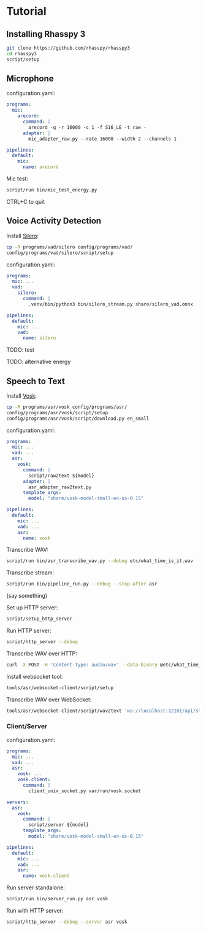# Tutorial


## Installing Rhasspy 3

```sh
git clone https://github.com/rhasspy/rhasspy3
cd rhasspy3
script/setup
```


## Microphone

configuration.yaml:

```yaml
programs:
  mic:
    arecord:
      command: |
        arecord -q -r 16000 -c 1 -f S16_LE -t raw -
      adapter: |
        mic_adapter_raw.py --rate 16000 --width 2 --channels 1

pipelines:
  default:
    mic:
      name: arecord
```

Mic test:

```sh
script/run bin/mic_test_energy.py
```

CTRL+C to quit


## Voice Activity Detection

Install [Silero](https://github.com/snakers4/silero-vad/):

```sh
cp -R programs/vad/silero config/programs/vad/
config/programs/vad/silero/script/setup
```

configuration.yaml:

```yaml
programs:
  mic: ...
  vad:
    silero:
      command: |
        .venv/bin/python3 bin/silero_stream.py share/silero_vad.onnx

pipelines:
  default:
    mic: ...
    vad:
      name: silero
```


TODO: test

TODO: alternative energy


## Speech to Text

Install [Vosk](https://alphacephei.com/vosk/):

```sh
cp -R programs/asr/vosk config/programs/asr/
config/programs/asr/vosk/script/setup
config/programs/asr/vosk/script/download.py en_small
```

configuration.yaml:

```yaml
programs:
  mic: ...
  vad: ...
  asr:
    vosk:
      command: |
        script/raw2text ${model}
      adapter: |
        asr_adapter_raw2text.py
      template_args:
        model: "share/vosk-model-small-en-us-0.15"

pipelines:
  default:
    mic: ...
    vad: ...
    asr:
      name: vosk
```

Transcribe WAV:

```sh
script/run bin/asr_transcribe_wav.py --debug etc/what_time_is_it.wav
```

Transcribe stream:

```sh
script/run bin/pipeline_run.py --debug --stop-after asr
```

(say something)

Set up HTTP server:

```sh
script/setup_http_server
```

Run HTTP server:

```sh
script/http_server --debug
```

Transcribe WAV over HTTP:

```sh
curl -X POST -H 'Content-Type: audio/wav' --data-binary @etc/what_time_is_it.wav 'localhost:12101/api/speech-to-text'
```

Install websocket tool:

```sh
tools/asr/websocket-client/script/setup
```

Transcribe WAV over WebSocket:

```sh
tools/asr/websocket-client/script/wav2text 'ws://localhost:12101/api/stream-to-text' etc/what_time_is_it.wav
```

### Client/Server

configuration.yaml:

```yaml
programs:
  mic: ...
  vad: ...
  asr:
    vosk: ...
    vosk.client:
      command: |
        client_unix_socket.py var/run/vosk.socket

servers:
  asr:
    vosk:
      command: |
        script/server ${model}
      template_args:
        model: "share/vosk-model-small-en-us-0.15"

pipelines:
  default:
    mic: ...
    vad: ...
    asr:
      name: vosk.client
```

Run server standalone:

```sh
script/run bin/server_run.py asr vosk
```

Run with HTTP server:

```sh
script/http_server --debug --server asr vosk
```
